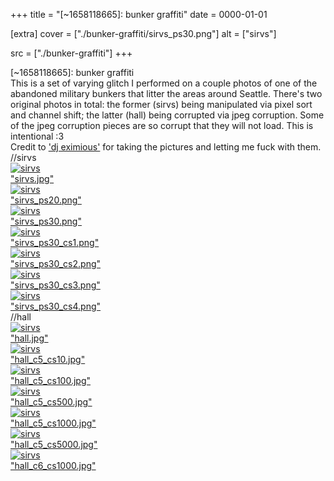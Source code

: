 +++
title = "[~1658118665]: bunker graffiti"
date = 0000-01-01

[extra]
cover = ["./bunker-graffiti/sirvs_ps30.png"]
alt = ["sirvs"]

src = ["./bunker-graffiti"]
+++

<div class="gallery">
  <div class="gallery-title color">[~1658118665]: bunker graffiti</div>
  <div class="gallery-desc">
  This is a set of varying glitch I performed on a couple photos of one of the abandoned
  military bunkers that litter the areas around Seattle. There's two original photos in total:
  the former (sirvs) being manipulated via pixel sort and channel shift; the latter (hall)
  being corrupted via jpeg corruption. Some of the jpeg corruption pieces are so corrupt that
  they will not load. This is intentional :3
  </div>
  <div class="gallery-desc">
  Credit to
  <a class="colorful" href="https://linktr.ee/dj.eximious">'dj eximious'</a> for taking the
  pictures and letting me fuck with them.
</div>

<div class="gallery-title color">//sirvs</div>
<div class="gallery-body">
  <div class="gallery-piece">
	<a href="./sirvs.jpg" target="_blank">
		<img class="gallery-piece-image" src="./sirvs.jpg" alt="sirvs" />
		<div class="gallery-piece-blurb">"sirvs.jpg"</div>
	</a>
</div>

<div class="gallery-piece">
	<a href="./sirvs_ps20.png" target="_blank">
		<img class="gallery-piece-image" src="./sirvs_ps20.png" alt="sirvs" />
		<div class="gallery-piece-blurb">"sirvs_ps20.png"</div>
	</a>
</div>

<div class="gallery-piece">
	<a href="./sirvs_ps30.png" target="_blank">
		<img class="gallery-piece-image" src="./sirvs_ps30.png" alt="sirvs" />
		<div class="gallery-piece-blurb">"sirvs_ps30.png"</div>
	</a>
</div>

<div class="gallery-piece">
	<a href="./sirvs_ps30_cs1.png" target="_blank">
		<img class="gallery-piece-image" src="./sirvs_ps30_cs1.png" alt="sirvs" />
		<div class="gallery-piece-blurb">"sirvs_ps30_cs1.png"</div>
	</a>
</div>

<div class="gallery-piece">
	<a href="./sirvs_ps30_cs2.png" target="_blank">
		<img class="gallery-piece-image" src="./sirvs_ps30_cs2.png" alt="sirvs" />
		<div class="gallery-piece-blurb">"sirvs_ps30_cs2.png"</div>
	</a>
</div>

<div class="gallery-piece">
	<a href="./sirvs_ps30_cs3.png" target="_blank">
		<img class="gallery-piece-image" src="./sirvs_ps30_cs3.png" alt="sirvs" />
		<div class="gallery-piece-blurb">"sirvs_ps30_cs3.png"</div>
	</a>
</div>

<div class="gallery-piece">
	<a href="./sirvs_ps30_cs4.png" target="_blank">
		<img class="gallery-piece-image" src="./sirvs_ps30_cs4.png" alt="sirvs" />
		<div class="gallery-piece-blurb">"sirvs_ps30_cs4.png"</div>
	</a>
</div>
</div>

<div class="gallery-title color">//hall</div>
<div class="gallery-body">
<div class="gallery-piece">
	<a href="./hall.jpg" target="_blank">
		<img class="gallery-piece-image" src="./hall.jpg" alt="sirvs" />
		<div class="gallery-piece-blurb">"hall.jpg"</div>
	</a>
</div>

<div class="gallery-piece">
	<a href="./hall_c5_cs10.jpg" target="_blank">
		<img class="gallery-piece-image" src="./hall_c5_cs10.jpg" alt="sirvs" />
		<div class="gallery-piece-blurb">"hall_c5_cs10.jpg"</div>
	</a>
</div>

<div class="gallery-piece">
	<a href="./hall_c5_cs100.jpg" target="_blank">
		<img class="gallery-piece-image" src="./hall_c5_cs100.jpg" alt="sirvs" />
		<div class="gallery-piece-blurb">"hall_c5_cs100.jpg"</div>
	</a>
</div>

<div class="gallery-piece">
	<a href="./hall_c5_cs500.jpg" target="_blank">
		<img class="gallery-piece-image" src="./hall_c5_cs500.jpg" alt="sirvs" />
		<div class="gallery-piece-blurb">"hall_c5_cs500.jpg"</div>
	</a>
</div>

<div class="gallery-piece">
	<a href="./hall_c5_cs1000.jpg" target="_blank">
		<img class="gallery-piece-image" src="./hall_c5_cs1000.jpg" alt="sirvs" />
		<div class="gallery-piece-blurb">"hall_c5_cs1000.jpg"</div>
	</a>
</div>

<div class="gallery-piece">
	<a href="./hall_c5_cs5000.jpg" target="_blank">
		<img class="gallery-piece-image" src="./hall_c5_cs5000.jpg" alt="sirvs" />
		<div class="gallery-piece-blurb">"hall_c5_cs5000.jpg"</div>
	</a>
</div>

<div class="gallery-piece">
	<a href="./hall_c6_cs1000.jpg" target="_blank">
		<img class="gallery-piece-image" src="./hall_c6_cs1000.jpg" alt="sirvs" />
		<div class="gallery-piece-blurb">"hall_c6_cs1000.jpg"</div>
	</a>
</div>
</div>
</div> 
